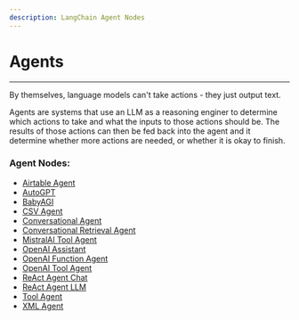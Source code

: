 ```yaml
---
description: LangChain Agent Nodes
---
```


# Agents

***

By themselves, language models can't take actions - they just output text.

Agents are systems that use an LLM as a reasoning enginer to determine which actions to take and what the inputs to those actions should be. The results of those actions can then be fed back into the agent and it determine whether more actions are needed, or whether it is okay to finish.

### Agent Nodes:

* [Airtable Agent](airtable-agent.md)
* [AutoGPT](autogpt.md)
* [BabyAGI](babyagi.md)
* [CSV Agent](csv-agent.md)
* [Conversational Agent](conversational-agent.md)
* [Conversational Retrieval Agent](conversational-retrieval-agent.md)
* [MistralAI Tool Agent](mistralai-tool-agent.md)
* [OpenAI Assistant](openai-assistant/)
* [OpenAI Function Agent](openai-function-agent.md)
* [OpenAI Tool Agent](../../llamaindex/agents/openai-tool-agent.md)
* [ReAct Agent Chat](react-agent-chat.md)
* [ReAct Agent LLM](react-agent-llm.md)
* [Tool Agent](tool-agent.md)
* [XML Agent](xml-agent.md)
